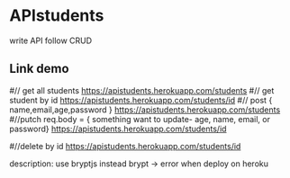 # APIstudents

write API follow CRUD

## Link demo 
#// get all students
https://apistudents.herokuapp.com/students
#// get student by id
https://apistudents.herokuapp.com/students/id
#// post 
{
  name,email,age,password
}
https://apistudents.herokuapp.com/students
#//putch
req.body = { something want to update- age, name, email, or password}
https://apistudents.herokuapp.com/students/id

#//delete by id
https://apistudents.herokuapp.com/students/id

description: use bryptjs instead brypt -> error when deploy on heroku

